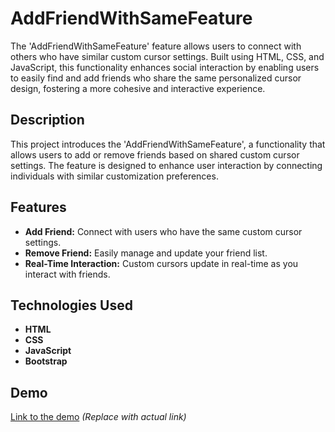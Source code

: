 # AddFriendWithSameFeature

The 'AddFriendWithSameFeature' feature allows users to connect with others who have similar custom cursor settings. Built using HTML, CSS, and JavaScript, this functionality enhances social interaction by enabling users to easily find and add friends who share the same personalized cursor design, fostering a more cohesive and interactive experience.

## Description

This project introduces the 'AddFriendWithSameFeature', a functionality that allows users to add or remove friends based on shared custom cursor settings. The feature is designed to enhance user interaction by connecting individuals with similar customization preferences.

## Features

- **Add Friend:** Connect with users who have the same custom cursor settings.
- **Remove Friend:** Easily manage and update your friend list.
- **Real-Time Interaction:** Custom cursors update in real-time as you interact with friends.

## Technologies Used

- **HTML**
- **CSS**
- **JavaScript**
- **Bootstrap**

## Demo

[Link to the demo](#) _(Replace with actual link)_
